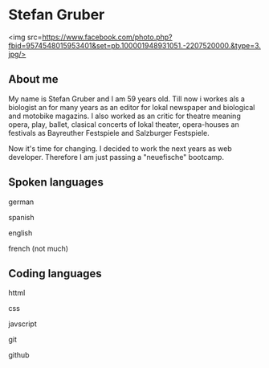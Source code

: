 # Stefan Gruber

<img src=https://www.facebook.com/photo.php?fbid=9574548015953401&set=pb.100001948931051.-2207520000.&type=3.jpg/>
   
## About me

My name is Stefan Gruber and I am 59 years old. Till now i workes als a biologist an for many years as an editor for lokal newspaper and biological and motobike magazins. I also worked as an critic for theatre meaning opera, play, ballet, clasical concerts of lokal theater, opera-houses an festivals as Bayreuther Festspiele and Salzburger Festspiele.

Now it's time for changing. I decided to work the next years as web developer. Therefore I am just passing a "neuefische" bootcamp.


## Spoken languages

german

spanish

english

french (not much)


## Coding languages

httml

css

javscript

git

github





   
